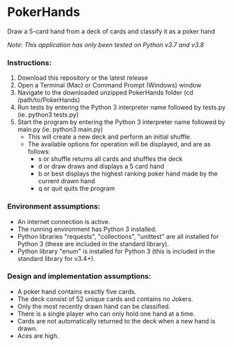 # PokerHands
Draw a 5-card hand from a deck of cards and classify it as a poker hand

*Note: This application has only been tested on Python v3.7 and v3.8*

### Instructions:

1. Download this repository or the latest release
2. Open a Terminal (Mac) or Command Prompt (Windows) window
3. Navigate to the downloaded unzipped PokerHands folder (cd /path/to/PokerHands)
4. Run tests by entering the Python 3 interpreter name followed by tests.py (ie. python3 tests.py)
5. Start the program by entering the Python 3 interpreter name followed by main.py (ie. python3 main.py)
   - This will create a new deck and perform an initial shuffle.
   - The available options for operation will be displayed, and are as follows:
     - s or shuffle returns all cards and shuffles the deck
     - d or draw draws and displays a 5 card hand
     - b or best displays the highest ranking poker hand made by the current drawn hand
     - q or quit quits the program

### Environment assumptions:
- An internet connection is active.
- The running environment has Python 3 installed.
- Python libraries "requests", "collections", "unittest" are all installed for Python 3 (these are included in the standard library).
- Python library "enum" is installed for Python 3 (this is included in the standard library for v3.4+).

### Design and implementation assumptions:
- A poker hand contains exactly five cards.
- The deck consist of 52 unique cards and contains no Jokers.
- Only the most recently drawn hand can be classified.
- There is a single player who can only hold one hand at a time.
- Cards are not automatically returned to the deck when a new hand is drawn.
- Aces are high.

